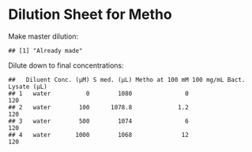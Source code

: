 



Dilution Sheet for Metho
========================================================


Make master dilution:


```
## [1] "Already made"
```


Dilute down to final concentrations:


```
##   Diluent Conc. (µM) S med. (µL) Metho at 100 mM 100 mg/mL Bact. Lysate (µL)
## 1   water          0        1080               0                         120
## 2   water        100      1078.8             1.2                         120
## 3   water        500        1074               6                         120
## 4   water       1000        1068              12                         120
```


